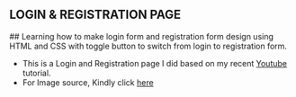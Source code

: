 ## LOGIN & REGISTRATION PAGE

<div>
  ## Learning how to make login form and registration form design using HTML and CSS with toggle button to switch from login to registration form.
</div>

- This is a Login and Registration page I did based on my recent [Youtube](https://goo.gl/tTFmPb) tutorial.
- For Image source, Kindly click [here](https://www.pexels.com)
